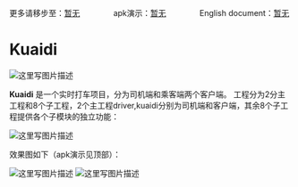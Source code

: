 更多请移步至：[暂无](http://blog.csdn.net/liaoinstan)  　　　　apk演示：[暂无](http://7xnfyf.com1.z0.glb.clouddn.com/library_version.apk)  　　　　English document：[暂无](https://github.com/liaoinstan/null)

Kuaidi
=====
![这里写图片描述](http://img.blog.csdn.net/20170206102041972?watermark/2/text/aHR0cDovL2Jsb2cuY3Nkbi5uZXQvbGlhb2luc3Rhbg==/font/5a6L5L2T/fontsize/400/fill/I0JBQkFCMA==/dissolve/70/gravity/SouthEast)

**Kuaidi** 是一个实时打车项目，分为司机端和乘客端两个客户端。
工程分为2分主工程和8个子工程，2个主工程driver,kuaidi分别为司机端和客户端，其余8个子工程提供各个子模块的独立功能：

![这里写图片描述](http://img.blog.csdn.net/20170206102735948?watermark/2/text/aHR0cDovL2Jsb2cuY3Nkbi5uZXQvbGlhb2luc3Rhbg==/font/5a6L5L2T/fontsize/400/fill/I0JBQkFCMA==/dissolve/70/gravity/SouthEast)

 效果图如下（apk演示见顶部）：
 
![这里写图片描述](http://img.blog.csdn.net/20170206103416332?watermark/2/text/aHR0cDovL2Jsb2cuY3Nkbi5uZXQvbGlhb2luc3Rhbg==/font/5a6L5L2T/fontsize/400/fill/I0JBQkFCMA==/dissolve/70/gravity/SouthEast) ![这里写图片描述](http://img.blog.csdn.net/20170206103443958?watermark/2/text/aHR0cDovL2Jsb2cuY3Nkbi5uZXQvbGlhb2luc3Rhbg==/font/5a6L5L2T/fontsize/400/fill/I0JBQkFCMA==/dissolve/70/gravity/SouthEast)
